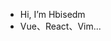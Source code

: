 <!-- <img  style="display: none " src="https://visitor-badge.glitch.me/badge?page_id=hbisedm.hbisedm" alt="visitor badge" /> -->

- Hi, I’m Hbisedm
- Vue、React、Vim...
